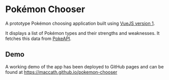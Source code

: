 # Pokémon Chooser

A prototype Pokémon choosing application built using [VueJS version 1](https://v1.vuejs.org/).

It displays a list of Pokémon types and their strengths and weaknesses. 
It fetches this data from [PokeAPI](https://pokeapi.co/).

## Demo

A working demo of the app has been deployed to GitHub pages and can be
found at https://maccath.github.io/pokemon-chooser


